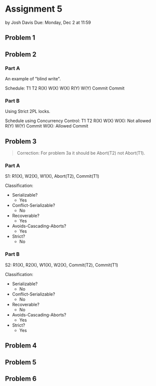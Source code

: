 Assignment 5
============

by Josh Davis
Due: Monday, Dec 2 at 11:59

## Problem 1

## Problem 2

### Part A

An example of "blind write".

Schedule:
    T1          T2
    R(X)
    W(X)
                W(X)
    R(Y)
    W(Y)
    Commit
                Commit

### Part B

Using Strict 2PL locks.

Schedule using Concurrency Control:
    T1          T2
    R(X)
    W(X)
                W(X): Not allowed
    R(Y)
    W(Y)
    Commit
                W(X): Allowed
                Commit

## Problem 3

> Correction: For problem 3a it should be Abort(T2) not Abort(T1).

### Part A

S1: R1(X), W2(X), W1(X), Abort(T2), Commit(T1)

Classification:

- Serializable?
    - Yes
- Conflict-Serializable?
    - No
- Recoverable?
    - Yes
- Avoids-Cascading-Aborts?
    - Yes
- Strict?
    - No

### Part B

S2: R1(X), R2(X), W1(X), W2(X), Commit(T2), Commit(T1)

Classification:

- Serializable?
    - No
- Conflict-Serializable?
    - No
- Recoverable?
    - No
- Avoids-Cascading-Aborts?
    - Yes
- Strict?
    - Yes

## Problem 4

## Problem 5

## Problem 6
